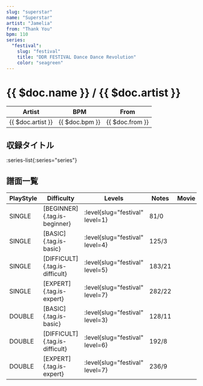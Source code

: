 ```yaml
---
slug: "superstar"
name: "Superstar"
artist: "Jamelia"
from: "Thank You"
bpm: 110
series:
  "festival":
    slug: "festival"
    title: "DDR FESTIVAL Dance Dance Revolution"
    color: "seagreen"
---
```


# {{ $doc.name }} / {{ $doc.artist }}

|Artist|BPM|From|
|------|---|----|
|{{ $doc.artist }}|{{ $doc.bpm }}|{{ $doc.from }}|

## 収録タイトル

:series-list{:series="series"}

## 譜面一覧

|PlayStyle|Difficulty|Levels|Notes|Movie|
|---------|----------|------|-----|-----|
|SINGLE|[BEGINNER]{.tag.is-beginner}|:level{slug="festival" level=1}|81/0||
|SINGLE|[BASIC]{.tag.is-basic}|:level{slug="festival" level=4}|125/3||
|SINGLE|[DIFFICULT]{.tag.is-difficult}|:level{slug="festival" level=5}|183/21||
|SINGLE|[EXPERT]{.tag.is-expert}|:level{slug="festival" level=7}|282/22||
|DOUBLE|[BASIC]{.tag.is-basic}|:level{slug="festival" level=3}|128/11||
|DOUBLE|[DIFFICULT]{.tag.is-difficult}|:level{slug="festival" level=6}|192/8||
|DOUBLE|[EXPERT]{.tag.is-expert}|:level{slug="festival" level=7}|236/9||
